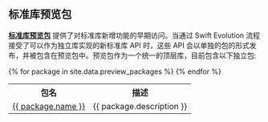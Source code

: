 ## 标准库预览包

**[标准库预览包][preview-package]** 提供了对标准库新增功能的早期访问。当通过 Swift Evolution 流程接受了可以作为独立库实现的新标准库 API 时，这些 API 会以单独的包的形式发布，并被包含在预览包中。预览包作为一个统一的顶层库，目前包含以下独立包:

[preview-package]: https://github.com/apple/swift-standard-library-preview/

<table>
<tr>
    <th>包名</th>
    <th>描述</th>
</tr>
{% for package in site.data.preview_packages %}
<tr>
    <td><a href="{{ package.repo }}">{{ package.name }}</a></td>
    <td>{{ package.description }}</td>
</tr>
{% endfor %}
</table>


